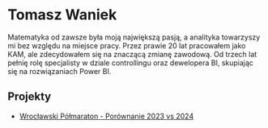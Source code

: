 
# Tomasz Waniek

Matematyka od zawsze była moją największą pasją, a analityka towarzyszy mi bez względu na miejsce pracy. Przez prawie 20 lat pracowałem jako KAM, ale zdecydowałem się na znaczącą zmianę zawodową. Od trzech lat pełnię rolę specjalisty w dziale controllingu oraz dewelopera BI, skupiając się na rozwiązaniach Power BI.

## Projekty

- [Wrocławski Półmaraton - Porównanie 2023 vs 2024](/od-zera-do-ai-portfolio/projects/eda_wroclaw_halfmarathon/eda_tomasz_waniek_halfmarathon/)
